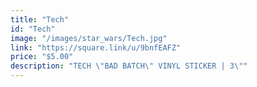```yaml
---
title: "Tech"
id: "Tech"
image: "/images/star_wars/Tech.jpg"
link: "https://square.link/u/9bnfEAFZ"
price: "$5.00"
description: "TECH \"BAD BATCH\" VINYL STICKER | 3\""
---
```

